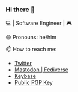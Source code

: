 ### Hi there 👋

<!--
**pwelch/pwelch** is a ✨ _special_ ✨ repository because its `README.md` (this file) appears on your GitHub profile.

Here are some ideas to get you started:

- 🔭 I’m currently working on ...
- 🌱 I’m currently learning ...
- 👯 I’m looking to collaborate on ...
- 🤔 I’m looking for help with ...
- 💬 Ask me about ...
- 📫 How to reach me: ...
- 😄 Pronouns: ...
- ⚡ Fun fact: ...
-->

💻 | Software Engineer | 🎮

😄 Pronouns: he/him

📫 How to reach me:

- [Twitter](https://twitter.com/pwelch)
- [Mastodon | Fediverse](https://mastodon.social/@pwelch)
- [Keybase](https://keybase.io/pwelch)
- [Public PGP Key](https://keybase.io/pwelch/pgp_keys.asc)
